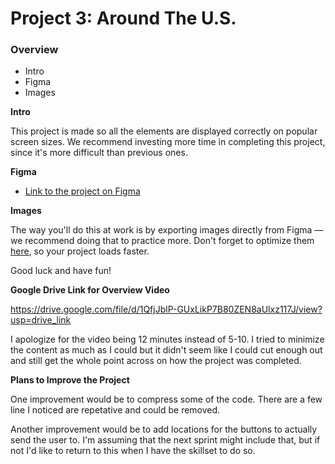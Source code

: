 # Project 3: Around The U.S.

### Overview

- Intro
- Figma
- Images

**Intro**

This project is made so all the elements are displayed correctly on popular screen sizes. We recommend investing more time in completing this project, since it's more difficult than previous ones.

**Figma**

- [Link to the project on Figma](https://www.figma.com/file/ii4xxsJ0ghevUOcssTlHZv/Sprint-3%3A-Around-the-US?node-id=0%3A1)

**Images**

The way you'll do this at work is by exporting images directly from Figma — we recommend doing that to practice more. Don't forget to optimize them [here](https://tinypng.com/), so your project loads faster.

Good luck and have fun!

**Google Drive Link for Overview Video**

https://drive.google.com/file/d/1QfjJblP-GUxLikP7B80ZEN8aUlxz117J/view?usp=drive_link

I apologize for the video being 12 minutes instead of 5-10. I tried to minimize the content as much as I could but it didn't seem like I could cut enough out and still get the whole point across on how the project was completed.

**Plans to Improve the Project**

One improvement would be to compress some of the code. There are a few line I noticed are repetative and could be removed.

Another improvement would be to add locations for the buttons to actually send the user to. I'm assuming that the next sprint might include that, but if not I'd like to return to this when I have the skillset to do so.
